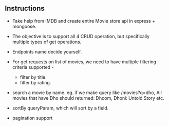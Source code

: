 ## Instructions

- Take help from IMDB and create entire Movie store api in express + mongoose.

- The objective is to support all 4 CRUD operation, but specifically multiple types of get operations.

- Endpoints name decide yourself.

 - For get requests on list of movies, we need to have multiple filtering criteria supported -
   - filter by title.
   - filter by rating.
  
- search a movie by name. eg. if we make query like /movies?q=dho, 
  All movies that have Dho should returned: Dhoom, Dhoni: Untold Story etc.

- sortBy queryParam, which will sort by a field.
  
- pagination support